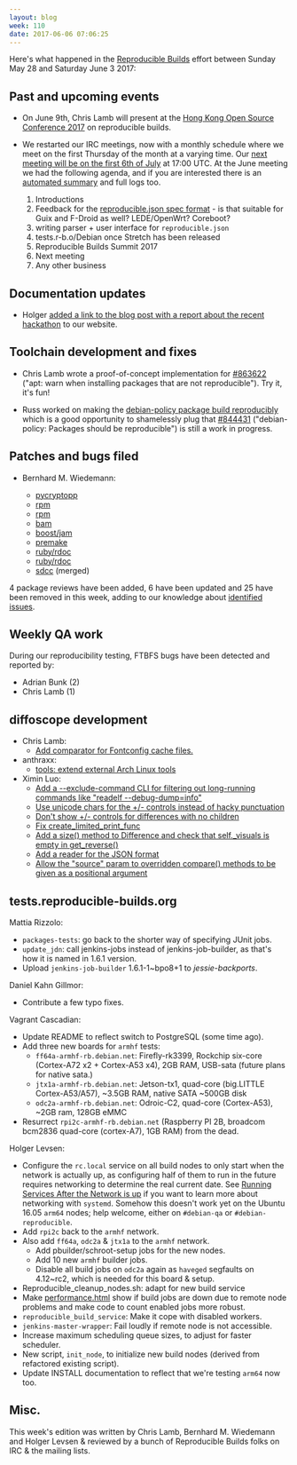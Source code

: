 ```yaml
---
layout: blog
week: 110
date: 2017-06-06 07:06:25
---
```


Here's what happened in the [Reproducible Builds](https://reproducible-builds.org) effort between Sunday May 28 and Saturday June 3 2017:

Past and upcoming events
------------------------

- On June 9th, Chris Lamb will present at the [Hong Kong Open Source Conference 2017](http://hkoscon.org/2017/) on reproducible builds.

- We restarted our IRC meetings, now with a monthly schedule where we meet on the first Thursday of the month at a varying time. Our [next meeting will be on the first 6th of July](http://lists.alioth.debian.org/pipermail/reproducible-builds/Week-of-Mon-20170529/008785.html) at 17:00 UTC. At the June meeting we had the following agenda, and if you are interested there is an [automated summary](http://meetbot.debian.net/reproducible-builds/2017/reproducible-builds.2017-06-01-15.59.html) and full logs too. 

  1. Introductions
  2. Feedback for the [reproducible.json spec format](http://rb.zq1.de/spec/json-format.txt) - is that suitable for Guix and F-Droid as well? LEDE/OpenWrt? Coreboot?
  3. writing parser + user interface for `reproducible.json`
  4. tests.r-b.o/Debian once Stretch has been released
  5. Reproducible Builds Summit 2017
  6. Next meeting
  7. Any other business

Documentation updates
---------------------

- Holger [added a link to the blog post with a report about the recent hackathon](https://anonscm.debian.org/git/reproducible/reproducible-website.git/commit/?id=c728f51) to our website.

Toolchain development and fixes
-------------------------------

- Chris Lamb wrote a proof-of-concept implementation for [#863622](https://bugs.debian.org/863622) ("apt: warn when installing packages that are not reproducible"). Try it, it's fun!

- Russ worked on making the [debian-policy package build reproducibly](https://anonscm.debian.org/cgit/dbnpolicy/policy.git/commit/?id=d1103ecf57398ac8ef6e0dd123150b4f6eebc4d0) which is a good opportunity to shamelessly plug that [#844431](https://bugs.debian.org/844431) ("debian-policy: Packages should be reproducible") is still a work in progress.

Patches and bugs filed
----------------------

* Bernhard M. Wiedemann:

  * [pycryptopp](https://github.com/tahoe-lafs/pycryptopp/pull/41)
  * [rpm](https://github.com/rpm-software-management/rpm/pull/228)
  * [rpm](https://github.com/rpm-software-management/rpm/pull/229)
  * [bam](https://github.com/matricks/bam/pull/112)
  * [boost/jam](https://github.com/boostorg/build/pull/202)
  * [premake](https://github.com/premake/premake-core/pull/799)
  * [ruby/rdoc](https://bugs.ruby-lang.org/issues/13627)
  * [ruby/rdoc](https://bugs.ruby-lang.org/issues/13628)
  * [sdcc](https://sourceforge.net/p/sdcc/patches/279/) (merged)

4 package reviews have been added, 6 have been updated and 25 have been removed in this week,
adding to our knowledge about [identified issues](https://tests.reproducible-builds.org/debian/index_issues.html).

Weekly QA work
--------------

During our reproducibility testing, FTBFS bugs have been detected and reported by:

 - Adrian Bunk (2)
 - Chris Lamb (1)

diffoscope development
----------------------


- Chris Lamb:
  - [Add comparator for Fontconfig cache files.](https://anonscm.debian.org/git/reproducible/diffoscope.git/commit/?id=df8360b)
- anthraxx:
  - [tools: extend external Arch Linux tools](https://anonscm.debian.org/git/reproducible/diffoscope.git/commit/?id=cdd1673)
- Ximin Luo:
  - [Add a --exclude-command CLI for filtering out long-running commands like "readelf --debug-dump=info"](https://anonscm.debian.org/git/reproducible/diffoscope.git/commit/?id=fe2d5de)
  - [Use unicode chars for the +/- controls instead of hacky punctuation](https://anonscm.debian.org/git/reproducible/diffoscope.git/commit/?id=9286f6e)
  - [Don't show +/- controls for differences with no children](https://anonscm.debian.org/git/reproducible/diffoscope.git/commit/?id=b0e034d)
  - [Fix create\_limited\_print\_func](https://anonscm.debian.org/git/reproducible/diffoscope.git/commit/?id=8b88f0e)
  - [Add a size() method to Difference and check that self.\_visuals is empty in get\_reverse()](https://anonscm.debian.org/git/reproducible/diffoscope.git/commit/?id=1480faf)
  - [Add a reader for the JSON format](https://anonscm.debian.org/git/reproducible/diffoscope.git/commit/?id=4cd861e)
  - [Allow the "source" param to overridden compare() methods to be given as a positional argument](https://anonscm.debian.org/git/reproducible/diffoscope.git/commit/?id=1e8d07a)


tests.reproducible-builds.org
-----------------------------

Mattia Rizzolo:

 - `packages-tests`: go back to the shorter way of specifying JUnit jobs.
 - `update_jdn`: call jenkins-jobs instead of jenkins-job-builder, as that's how it is named in 1.6.1 version.
 - Upload `jenkins-job-builder` 1.6.1-1~bpo8+1 to *jessie-backports*.

Daniel Kahn Gillmor:

 - Contribute a few typo fixes.

Vagrant Cascadian:

 - Update README to reflect switch to PostgreSQL (some time ago).
 - Add three new boards for `armhf` tests:
    - `ff64a-armhf-rb.debian.net`: Firefly-rk3399, Rockchip six-core (Cortex-A72 x2 + Cortex-A53 x4), 2GB RAM, USB-sata (future plans for native sata.)
    - `jtx1a-armhf-rb.debian.net`: Jetson-tx1, quad-core (big.LITTLE Cortex-A53/A57), ~3.5GB RAM, native SATA ~500GB disk
    - `odc2a-armhf-rb.debian.net`: Odroic-C2, quad-core (Cortex-A53), ~2GB ram, 128GB eMMC
 - Resurrect `rpi2c-armhf-rb.debian.net` (Raspberry PI 2B, broadcom bcm2836 quad-core (cortex-A7), 1GB RAM) from the dead.

Holger Levsen:

- Configure the `rc.local` service on all build nodes to only start when the network is actually up, as configuring half of them to run in the future requires networking to determine the real current date. See [Running Services After the Network is up](https://www.freedesktop.org/wiki/Software/systemd/NetworkTarget/) if you want to learn more about networking with `systemd`. Somehow this doesn't work yet on the Ubuntu 16.05 `arm64` nodes; help welcome, either on `#debian-qa` or `#debian-reproducible`.
- Add `rpi2c` back to the `armhf` network.
- Also add `ff64a`, `odc2a` & `jtx1a` to the `armhf` network.
   - Add pbuilder/schroot-setup jobs for the new nodes.
   - Add 10 new `armhf` builder jobs.
   - Disable all build jobs on `odc2a` again as `haveged` segfaults on 4.12~rc2, which is needed for this board & setup.
- Reproducible_cleanup_nodes.sh: adapt for new build service
- Make [performance.html](https://tests.reproducible-builds.org/debian/index_performance.html) show if build jobs are down due to remote node problems and make code to count enabled jobs more robust.
- `reproducible_build_service`: Make it cope with disabled workers.
- `jenkins-master-wrapper`: Fail loudly if remote node is not accessible.
- Increase maximum scheduling queue sizes, to adjust for faster scheduler.
- New script, `init_node`, to initialize new build nodes (derived from refactored existing script).
- Update INSTALL documentation to reflect that we're testing `arm64` now too.

Misc.
-----

This week's edition was written by Chris Lamb, Bernhard M. Wiedemann and Holger Levsen & reviewed by a bunch of Reproducible Builds folks on IRC & the mailing lists.
